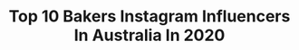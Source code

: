 ---
title: Top 10 Bakers Instagram Influencers In Australia In 2020
description: >-
  Find top bakers Instagram influencers in Australia in 2020. Most popular hashtags: #sydney #sourdough #madeformakers #baking.
platform: Instagram
profiles:
  - username: "dabakerboy"
    fullname: >-
      Baker Boy
    location: "Australia"
    followers: 61823
    engagement: 369
    commentsToLikes: 0.021037
    id: ck15ueg00mrvf0i19lk2eoe7k
    verified: true
    hashtags: "#hottest100, #firefightaustralia, #moves, #movewithme"
  - username: "amy_minichiello_"
    fullname: >-
      FOOD-STORIES-MEMORIES
    location: "Australia"
    followers: 2137
    engagement: 1434
    commentsToLikes: 0.331243
    id: ck6u3rkgfzh0m0j71cj0wpy83
    verified: false
    hashtags: "#recipesinthemail, #womensupportingwomen"
  - username: "waltoncakeboutique"
    fullname: >-
      Katherine Walton
    location: "Australia"
    followers: 358033
    engagement: 483
    commentsToLikes: 0.085080
    id: ck139w10rneby0i19ntj8tnx1
    verified: false
    hashtags: "#cake, #cakes, #cakerecipe, #vanillacake"
  - username: "walla_abueid"
    fullname: >-
      Walla Abu-Eid
    location: "Australia"
    followers: 34407
    engagement: 282
    commentsToLikes: 0.149817
    id: ck5hhkq108qgb0i11cfrv5y52
    verified: false
    hashtags: "#biscoff, #bakinglove, #share, #sweet"
  - username: "miller_baker"
    fullname: >-
      𝐉𝐨𝐫𝐝𝐚𝐧 𝐌𝐢𝐥𝐥𝐞𝐫
    location: "Australia"
    followers: 41357
    engagement: 300
    commentsToLikes: 0.024308
    id: ck5hczhickpq70i1102206kw2
    verified: false
    hashtags: "#alldayeveryday, #baking, #soylinseed, #realbread"
  - username: "jobarrett"
    fullname: >-
      Jo Barrett
    location: "Australia"
    followers: 16161
    engagement: 396
    commentsToLikes: 0.027866
    id: ck5cfg8ekmw1k0i11uv1ofspb
    verified: false
    hashtags: "#home, #byebyecar, #cheeseburger, #excitedforthefuture"
  - username: "vickiee_yo"
    fullname: >-
      Vickie Liu 🙊
    location: "Australia"
    followers: 321203
    engagement: 176
    commentsToLikes: 0.016524
    id: ck15rghl57tah0i19qz2e8gs9
    verified: true
    hashtags: "#spon, #nothingmore, #givingtuesday, #restaurantsforrelief"
  - username: "katherine_sabbath"
    fullname: >-
      Katherine Sabbath
    location: "Australia"
    followers: 499119
    engagement: 152
    commentsToLikes: 0.045312
    id: ck136t2ui84b20i197te25ig2
    verified: true
    hashtags: "#giveaway, #marimekkoaustralia, #madeformakers, #australianbushfires"
  - username: "aimanhakimridza"
    fullname: >-
      Aiman Hakim Ridza
    location: "Australia"
    followers: 1385618
    engagement: 577
    commentsToLikes: 0.003071
    id: ck0vysz5a5mxk0i19d4ktfwqh
    verified: false
    hashtags: "#garminmalaysia, #zaramalaysia, #sponsored, #garminfenix6xprosolar"
  - username: "tuscan_baker"
    fullname: >-
      Brock
    location: "Australia"
    followers: 78630
    engagement: 727
    commentsToLikes: 0.025253
    id: ck0vvi2hhp8i70i19bp80vpm0
    verified: false
    hashtags: "#recipe, #food52grams, #pastrychef, #2019"
---